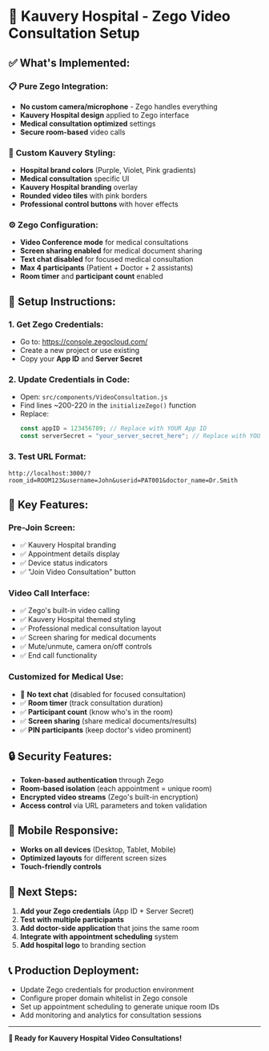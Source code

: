 # 🏥 Kauvery Hospital - Zego Video Consultation Setup

## ✅ **What's Implemented:**

### 📋 **Pure Zego Integration:**
- **No custom camera/microphone** - Zego handles everything
- **Kauvery Hospital design** applied to Zego interface
- **Medical consultation optimized** settings
- **Secure room-based** video calls

### 🎨 **Custom Kauvery Styling:**
- **Hospital brand colors** (Purple, Violet, Pink gradients)
- **Medical consultation** specific UI
- **Kauvery Hospital branding** overlay
- **Rounded video tiles** with pink borders
- **Professional control buttons** with hover effects

### ⚙️ **Zego Configuration:**
- **Video Conference mode** for medical consultations
- **Screen sharing enabled** for medical document sharing
- **Text chat disabled** for focused medical consultation
- **Max 4 participants** (Patient + Doctor + 2 assistants)
- **Room timer** and **participant count** enabled

## 🔧 **Setup Instructions:**

### 1. **Get Zego Credentials:**
   - Go to: https://console.zegocloud.com/
   - Create a new project or use existing
   - Copy your **App ID** and **Server Secret**

### 2. **Update Credentials in Code:**
   - Open: `src/components/VideoConsultation.js`
   - Find lines ~200-220 in the `initializeZego()` function
   - Replace:
     ```javascript
     const appID = 123456789; // Replace with YOUR App ID
     const serverSecret = "your_server_secret_here"; // Replace with YOUR Server Secret
     ```

### 3. **Test URL Format:**
   ```
   http://localhost:3000/?room_id=ROOM123&username=John&userid=PAT001&doctor_name=Dr.Smith
   ```

## 🎯 **Key Features:**

### **Pre-Join Screen:**
- ✅ Kauvery Hospital branding
- ✅ Appointment details display
- ✅ Device status indicators
- ✅ "Join Video Consultation" button

### **Video Call Interface:**
- ✅ Zego's built-in video calling
- ✅ Kauvery Hospital themed styling
- ✅ Professional medical consultation layout
- ✅ Screen sharing for medical documents
- ✅ Mute/unmute, camera on/off controls
- ✅ End call functionality

### **Customized for Medical Use:**
- 🚫 **No text chat** (disabled for focused consultation)
- ✅ **Room timer** (track consultation duration)
- ✅ **Participant count** (know who's in the room)
- ✅ **Screen sharing** (share medical documents/results)
- ✅ **PIN participants** (keep doctor's video prominent)

## 🔒 **Security Features:**
- **Token-based authentication** through Zego
- **Room-based isolation** (each appointment = unique room)
- **Encrypted video streams** (Zego's built-in encryption)
- **Access control** via URL parameters and token validation

## 📱 **Mobile Responsive:**
- **Works on all devices** (Desktop, Tablet, Mobile)
- **Optimized layouts** for different screen sizes
- **Touch-friendly controls**

## 🚀 **Next Steps:**
1. **Add your Zego credentials** (App ID + Server Secret)
2. **Test with multiple participants** 
3. **Add doctor-side application** that joins the same room
4. **Integrate with appointment scheduling** system
5. **Add hospital logo** to branding section

## 📞 **Production Deployment:**
- Update Zego credentials for production environment
- Configure proper domain whitelist in Zego console
- Set up appointment scheduling to generate unique room IDs
- Add monitoring and analytics for consultation sessions

---
**🏥 Ready for Kauvery Hospital Video Consultations!** 